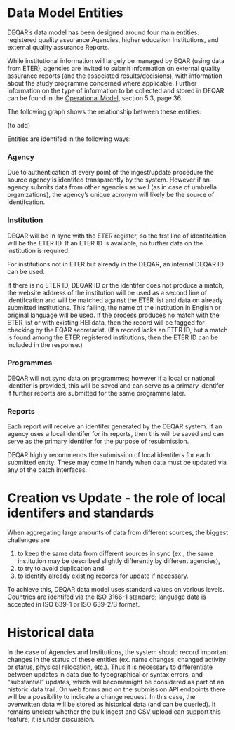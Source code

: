 Data Model Entities
===================

DEQAR’s data model has been designed around four main entities: registered
quality assurance Agencies, higher education Institutions, and external quality
assurance Reports.

While institutional information will largely be managed by EQAR (using data from
ETER), agencies are invited to submit information on external quality assurance
reports (and the associated results/decisions), with information about the study
programme concerned where applicable. Further information on the type of
information to be collected and stored in DEQAR can be found in the
[Operational Model](https://eqar.eu/fileadmin/eqar_internal/MD/MD6/Database_of_External_QA_Results_Report_Model_v3.pdf), section 5.3, page 36.

The following graph shows the relationship between these entities:

(to add)

Entities are identifed in the following ways:

### Agency


Due to authentication at every point of the ingest/update procedure the source
agency is identifed transparently by the system. However if an agency submits
data from other agencies as well (as in case of umbrella organizations), the
agency’s unique acronym will likely be the source of identifcation.

### Institution

DEQAR will be in sync with the ETER register, so the frst line of identifcation
will be the ETER ID. If an ETER ID is available, no further data on the
institution is required.

For institutions not in ETER but already in the DEQAR, an internal DEQAR ID can
be used.

If there is no ETER ID, DEQAR ID or the identifer does not produce a match, the
website address of the institution will be used as a second line of
identifcation and will be matched against the ETER list and data on already
submitted institutions. This failing, the name of the institution in English or
original language will be used. If the process produces no match with the ETER
list or with existing HEI data, then the record will be fagged for checking by
the EQAR secretariat. (If a record lacks an ETER ID, but a match is found among
the ETER registered institutions, then the ETER ID can be included in the
response.)

### Programmes

DEQAR will not sync data on programmes; however if a local or national identifer
is provided, this will be saved and can serve as a primary identifer if further
reports are submitted for the same programme later.

### Reports

Each report will receive an identifer generated by the DEQAR system. If an
agency uses a local identifer for its reports, then this will be saved and can
serve as the primary identifer for the purpose of resubmission.

DEQAR highly recommends the submission of local identifers for each submitted
entity. These may come in handy when data must be updated via any of the batch
interfaces.

Creation vs Update - the role of local identifers and standards
===============================================================

When aggregating large amounts of data from different sources, the biggest challenges are

1. to keep the same data from different sources in sync (ex., the same institution may be described slightly differently by different agencies),
2. to try to avoid duplication and
3. to identify already existing records for update if necessary.

To achieve this, DEQAR data model uses standard values on various levels.
Countries are identifed via the ISO 3166-1 standard; language data is accepted
in ISO 639-1 or ISO 639-2/B format.



Historical data
===============

In the case of Agencies and Institutions, the system should record important
changes in the status of these entities (ex. name changes, changed activity or
status, physical relocation, etc.). Thus it is necessary to differentiate
between updates in data due to typographical or syntax errors, and
“substantial” updates, which will becomemight be considered as part of
an historic data trail. On web forms and on the submission API endpoints there
will be a possibility to indicate a change request. In this case, the
overwritten data will be stored as historical data (and can be queried). It
remains unclear whether the bulk ingest and CSV upload can support this feature;
it is under discussion.

